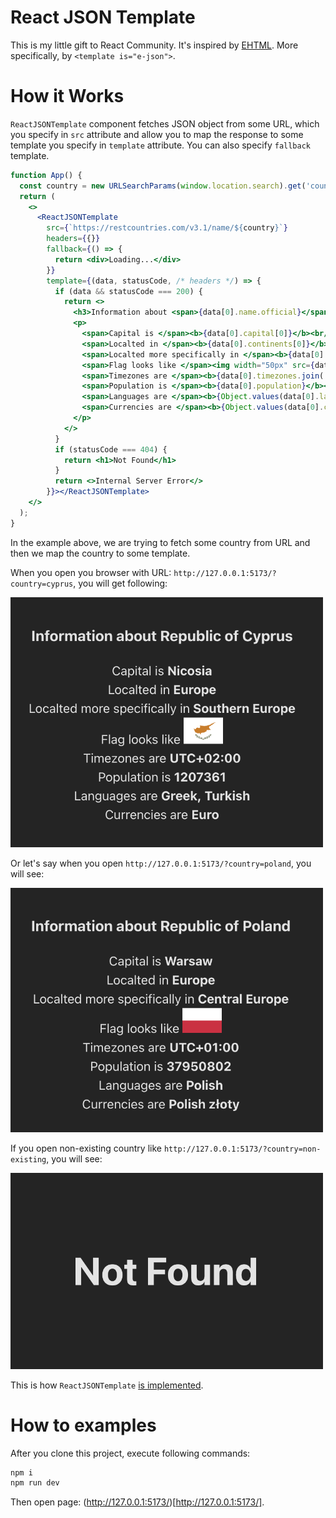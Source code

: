 # React JSON Template

This is my little gift to React Community. It's inspired by [EHTML](https://e-html.org). More specifically, by `<template is="e-json">`.

# How it Works

`ReactJSONTemplate` component fetches JSON object from some URL, which you specify in `src` attribute and allow you to map the response to some template you specify in `template` attribute. You can also specify `fallback` template.

```jsx
function App() {
  const country = new URLSearchParams(window.location.search).get('country')
  return (
    <>
      <ReactJSONTemplate
        src={`https://restcountries.com/v3.1/name/${country}`}
        headers={{}}
        fallback={() => {
          return <div>Loading...</div>
        }}
        template={(data, statusCode, /* headers */) => {
          if (data && statusCode === 200) {
            return <>
              <h3>Information about <span>{data[0].name.official}</span></h3>
              <p>
                <span>Capital is </span><b>{data[0].capital[0]}</b><br/>
                <span>Localted in </span><b>{data[0].continents[0]}</b><br/>
                <span>Localted more specifically in </span><b>{data[0].subregion}</b><br/>
                <span>Flag looks like </span><img width="50px" src={data[0].flags.svg}/><br/>
                <span>Timezones are </span><b>{data[0].timezones.join(', ')}</b><br/>
                <span>Population is </span><b>{data[0].population}</b><br/>
                <span>Languages are </span><b>{Object.values(data[0].languages).join(', ')}</b><br/>
                <span>Currencies are </span><b>{Object.values(data[0].currencies).map((currency: any) => currency.name).join(', ')}</b><br/>
              </p>
            </>
          }
          if (statusCode === 404) {
            return <h1>Not Found</h1>
          }
          return <>Internal Server Error</>
        }}></ReactJSONTemplate>
    </>
  );
}
```

In the example above, we are trying to fetch some country from URL and then we map the country to some template.

When you open you browser with URL: `http://127.0.0.1:5173/?country=cyprus`, you will get following:

<img width="500px" src="https://github.com/Guseyn/react-json-template/blob/main/cyprus.png?raw=true">

Or let's say when you open `http://127.0.0.1:5173/?country=poland`, you will see:

<img width="500px" src="https://github.com/Guseyn/react-json-template/blob/main/poland.png?raw=true">

If you open non-existing country like `http://127.0.0.1:5173/?country=non-existing`, you will see:

<img width="500px" src="https://github.com/Guseyn/react-json-template/blob/main/404.png?raw=true">

This is how `ReactJSONTemplate` [is implemented](lib/ReactJSONTemplate.tsx).

# How to examples

After you clone this project, execute following commands:

```bash
npm i
npm run dev
```

Then open page: (http://127.0.0.1:5173/)[http://127.0.0.1:5173/].
